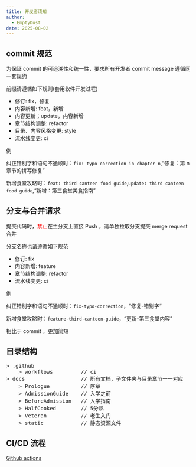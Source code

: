 ```yaml
---
title: 开发者须知
author:
  - EmptyDust
date: 2025-08-02
---
```


## commit 规范

为保证 commit 的可追溯性和统一性，要求所有开发者 commit message 遵循同一套规约

前缀请遵循如下规则(套用软件开发过程)

- 修订: fix，修复
- 内容新增: feat，新增
- 内容更新；update，内容新增
- 章节结构调整: refactor
- 目录、内容风格变更: style
- 流水线变更: ci

例

纠正错别字和语句不通顺时：`fix: typo correction in chapter n`,“修复：第 n 章节的拼写修复”

新增食堂攻略时：`feat: third canteen food guide`,`update: third canteen food guide`,“新增：第三食堂美食指南”

## 分支与合并请求

提交代码时，<span style="color: red">禁止</span>在主分支上直接 Push ，请单独拉取分支提交 merge request 合并

分支名称也请遵循如下规范

- 修订: fix
- 内容新增: feature
- 章节结构调整: refactor
- 流水线变更: ci

例

纠正错别字和语句不通顺时：`fix-typo-correction`，“修复-错别字“

新增食堂攻略时：`feature-third-canteen-guide`，“更新-第三食堂内容”

相比于 commit ，更加简短

## 目录结构

<pre>
> .github
    > workflows         // ci
> docs                  // 所有文档，子文件夹与目录章节一一对应
    > Prologue          // 序章
    > AdmissionGuide    // 入学之前
    > BeforeAdmission   // 入学指南
    > HalfCooked        // 5分熟
    > Veteran           // 老生入门
    > static            // 静态资源文件
</pre>

## CI/CD 流程

[Github actions](https://github.com/EmptyDust/InSUEP/tree/main/.github/workflows)
